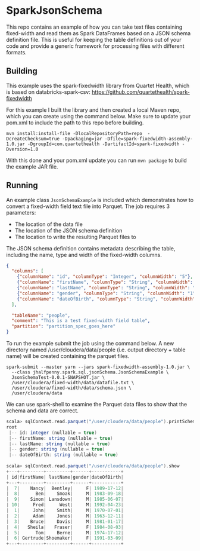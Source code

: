 # SparkJsonSchema
This repo contains an example of how you can take text files containing fixed-width and read them as Spark DataFrames based on a JSON schema definition file. This is useful for keeping the table definitions out of your code and provide a generic framework for processing files with different formats.

## Building
This example uses the spark-fixedwidth library from Quartet Health, which is based on databricks-spark-csv:
https://github.com/quartethealth/spark-fixedwidth

For this example I built the library and then created a local Maven repo, which you can create using the command below. Make sure to update your pom.xml to include the path to this repo before building.
 
```
mvn install:install-file -DlocalRepositoryPath=repo  -DcreateChecksum=true -Dpackaging=jar -Dfile=spark-fixedwidth-assembly-1.0.jar -DgroupId=com.quartethealth -DartifactId=spark-fixedwidth -Dversion=1.0
```

With this done and your pom.xml update you can run `mvn package` to build the example JAR file.


## Running
An example class `JsonSchemaExample` is included which demonstrates how to convert a fixed-width field text file into Parquet. The job requires 3 parameters:
- The location of the data file
- The location of the JSON schema definition
- The location to write the resulting Parquet files to

The JSON schema definition contains metadata describing the table, including the name, type and width of the fixed-width columns. 

```json
{
  "columns": [
    {"columnName": "id", "columnType": "Integer", "columnWidth": "5"},
    {"columnName": "firstName", "columnType": "String", "columnWidth": "10"},
    {"columnName": "lastName", "columnType": "String", "columnWidth": "10"},
    {"columnName": "gender", "columnType": "String", "columnWidth": "1"},
    {"columnName": "dateOfBirth", "columnType": "String", "columnWidth": "10"}
  ],

  "tableName": "people",
  "comment": "This is a test fixed-width field table",
  "partition": "partition_spec_goes_here"
}
```
To run the example submit the job using the command below. A new directory named /user/cloudera/data/people (i.e. output directory + table name) will be created containing the parquet files.
```
spark-submit --master yarn --jars spark-fixedwidth-assembly-1.0.jar \
  --class jhalfpenny.spark.sql.jsonSchema.JsonSchemaExample \
  JsonSchemaTest-0.0.1-SNAPSHOT.jar \
  /user/cloudera/fixed-width/data/datafile.txt \
  /user/cloudera/fixed-width/data/schema.json \
  /user/cloudera/data
```
We can use spark-shell  to examine the Parquet data files to show that the schema and data are correct.
```scala
scala> sqlContext.read.parquet("/user/cloudera/data/people").printSchema
root
 |-- id: integer (nullable = true)
 |-- firstName: string (nullable = true)
 |-- lastName: string (nullable = true)
 |-- gender: string (nullable = true)
 |-- dateOfBirth: string (nullable = true)
 
scala> sqlContext.read.parquet("/user/cloudera/data/people").show
+---+---------+---------+------+-----------+
| id|firstName| lastName|gender|dateOfBirth|
+---+---------+---------+------+-----------+
|  7|    Nancy|  Bentley|     F| 1989-17-12|
|  8|      Ben|    Smoak|     M| 1983-09-18|
|  9|    Simon| Lansdown|     M| 1985-06-07|
| 10|     Fred|     West|     M| 1992-04-23|
|  1|     John|    Smith|     M| 1970-07-01|
|  2|     Adam|    Jones|     M| 1963-12-11|
|  3|    Bruce|    Davis|     M| 1981-01-17|
|  4|   Sheila|   Fraser|     F| 1984-08-03|
|  5|      Tom|    Berne|     M| 1974-17-12|
|  6| Gertrude|Shoemaker|     F| 1991-03-09|
+---+---------+---------+------+-----------+
```
